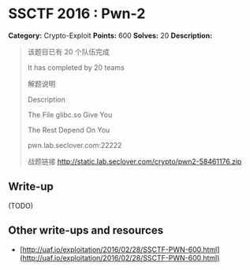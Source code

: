 # SSCTF 2016 : Pwn-2

**Category:** Crypto-Exploit
**Points:** 600
**Solves:** 20
**Description:**

> 该题目已有 20 个队伍完成
> 
> It has completed by 20 teams
> 
> 解题说明
> 
> Description
> 
> 
> The File glibc.so Give You
> 
> The Rest Depend On You
> 
> pwn.lab.seclover.com:22222
> 
> 战题链接 <http://static.lab.seclover.com/crypto/pwn2-58461176.zip>


## Write-up

(TODO)

## Other write-ups and resources

* [http://uaf.io/exploitation/2016/02/28/SSCTF-PWN-600.html](http://uaf.io/exploitation/2016/02/28/SSCTF-PWN-600.html)
